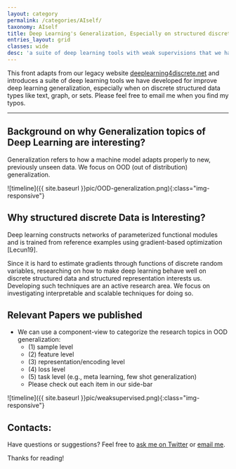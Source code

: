 ```yaml
---
layout: category
permalink: /categories/AIself/
taxonomy: AIself
title: Deep Learning's Generalization, Especially on structured discrete data
entries_layout: grid
classes: wide
desc: 'a suite of deep learning tools with weak supervisions that we have developed for structured data'
---
```



<div>
    This front adapts from our legacy website <a href="http://deeplearning4discrete.net/">deeplearning4discrete.net</a>  and introduces a suite of
    deep learning tools we have developed for improve deep learning generalization, especially when on discrete structured 
    data types like text, graph, or sets.  Please feel free to email me when you find my typos. 

</div>

<hr>

## Background on why Generalization topics of Deep Learning are interesting? 
Generalization refers to how a machine model adapts properly to new, previously unseen data. We focus on OOD (out of distribution) generalization. 


![timeline]({{ site.baseurl }}pic/OOD-generalization.png){:class="img-responsive"}



## Why structured discrete Data is Interesting? 

Deep learning constructs networks of parameterized functional modules and is trained  from reference examples using gradient-based optimization [Lecun19]. 

Since it is hard to estimate gradients through functions of discrete random variables, researching on how to make deep learning 
behave well on discrete structured data and structured representation interests us. 
Developing such techniques are an active research area. We focus on investigating interpretable and scalable techniques for doing so.


## Relevant Papers we published 

+ We can use a component-view to categorize the research topics in OOD generalization: 
  - (1) sample level 
  - (2) feature level 
  - (3) representation/encoding level
  - (4) loss level
  - (5) task level (e.g., meta learning, few shot generalization)
  - Please check out each item in our side-bar


![timeline]({{ site.baseurl }}pic/weaksupervised.png){:class="img-responsive"}


## Contacts:
Have questions or suggestions? Feel free to [ask me on Twitter](https://twitter.com/Qdatalab) or [email me](https://qiyanjun.github.io/Homepage/).

Thanks for reading!


<!--
<h1> Blog Posts </h1>

<hr>

<div class="posts">

  {% for post in site.posts  %}

  <div class="post">
    <h1 class="post-title">
      <a href="{{ site.baseurl }}{{ post.url }}">
        {{ post.title }}
      </a>
    </h1>

    <span class="post-date">{{ post.date | date_to_string }}</span>

    {{ post.content }}
  </div>
  {% endfor %}
</div>
-->
